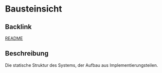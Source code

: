 # Bausteinsicht

## Backlink
[README](https://github.com/placom/docs/blob/main/README.md)

## Beschreibung
Die statische Struktur des Systems, der Aufbau aus Implementierungsteilen.
